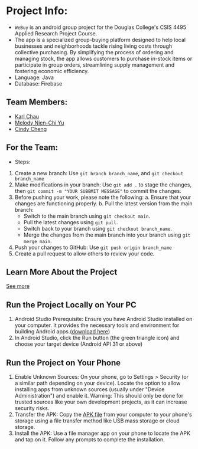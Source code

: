 # Project Info:
* `WeBuy` is an android group project for the Douglas College's CSIS 4495 Applied Research Project Course.
* The app is a specialized group-buying platform designed to help local businesses and neighborhoods tackle rising living costs through collective purchasing. By simplifying the process of ordering and managing stock, the app allows customers to purchase in-stock items or participate in group orders, streamlining supply management and fostering economic efficiency.
* Language: Java
* Database: Firebase

## Team Members:
* [Karl Chau](https://github.com/karrr1)
* [Melody Nien-Chi Yu](https://github.com/Melodieeee/)
* [Cindy Cheng](https://github.com/chengcindyy)

## For the Team:
* Steps: 
1. Create a new branch: Use `git branch branch_name`, and `git checkout branch_name`
2. Make modifications in your branch: Use `git add .` to stage the changes, then `git commit -m "YOUR SUBBMIT MESSAGE"` to commit the changes.
3. Before pushing your work, please note the following: 
   a. Ensure that your changes are functioning properly. 
   b. Pull the latest version from the main branch:
   - Switch to the main branch using `git checkout main`.
   - Pull the latest changes using `git pull`.
   - Switch back to your branch using `git checkout branch_name`.
   - Merge the changes from the main branch into your branch using `git merge main`.
4. Push your changes to GitHub: Use `git push origin branch_name`
5. Create a pull request to allow others to review your code.

## Learn More About the Project
[See more](https://drive.google.com/file/d/13fc1uzEuySzkLjPdJg3WBEXo4jO4H_8_/view?usp=drive_link)

## Run the Project Locally on Your PC
1. Android Studio Prerequisite: Ensure you have Android Studio installed on your computer. It provides the necessary tools and environment for building Android apps.([download here](https://developer.android.com/studio))
1. In Android Studio, click the Run button (the green triangle icon) and choose your target device (Android API 31 or above)

## Run the Project on Your Phone
1. Enable Unknown Sources: On your phone, go to Settings > Security (or a similar path depending on your device). Locate the option to allow installing apps from unknown sources (usually under "Device Administration") and enable it. Warning: This should only be done for trusted sources like your own development projects, as it can increase security risks.
1. Transfer the APK: Copy the [APK file](app/release/app-release.apk) from your computer to your phone's storage using a file transfer method like USB mass storage or cloud storage.
1. Install the APK: Use a file manager app on your phone to locate the APK and tap on it. Follow any prompts to complete the installation.




